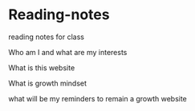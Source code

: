 # Reading-notes
reading notes for class

Who am I and what are my interests

What is this website 

What is growth mindset

what will be my reminders to remain a growth website
